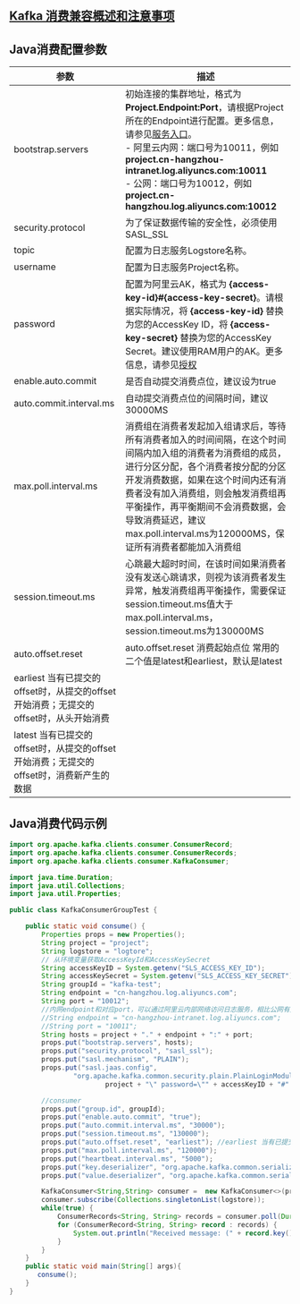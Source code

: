 ## [Kafka 消费兼容概述和注意事项](./overview.md)

## Java消费配置参数

| 参数                                                       | 描述                                                                                                                                                                                                                                                                                                                |
|----------------------------------------------------------|-------------------------------------------------------------------------------------------------------------------------------------------------------------------------------------------------------------------------------------------------------------------------------------------------------------------|
| bootstrap.servers                                        | 初始连接的集群地址，格式为**Project.Endpoint:Port**，请根据Project所在的Endpoint进行配置。更多信息，请参见[服务入口](https://help.aliyun.com/document_detail/29008.htm#reference-wgx-pwq-zdb)。<br/>- 阿里云内网：端口号为10011，例如 **project.cn-hangzhou-intranet.log.aliyuncs.com:10011**  <br/>- 公网：端口号为10012，例如 **project.cn-hangzhou.log.aliyuncs.com:10012** |
| security.protocol                                        | 为了保证数据传输的安全性，必须使用SASL_SSL                                                                                                                                                                                                                                                                                         |
| topic                                                    | 配置为日志服务Logstore名称。                                                                                                                                                                                                                                                                                                |
| username                                                 | 配置为日志服务Project名称。                                                                                                                                                                                                                                                                                                 |
| password                                                 | 配置为阿里云AK，格式为 **{access-key-id}#{access-key-secret}**。请根据实际情况，将 **{access-key-id}** 替换为您的AccessKey ID，将 **{access-key-secret}** 替换为您的AccessKey Secret。建议使用RAM用户的AK。更多信息，请参见[授权](https://help.aliyun.com/document_detail/47664.htm#task-xsk-ttc-ry)                                                                 |
| enable.auto.commit                                       | 是否自动提交消费点位，建议设为true                                                                                                                                                                                                                                                                                               |
| auto.commit.interval.ms                                  | 自动提交消费点位的间隔时间，建议30000MS                                                                                                                                                                                                                                                                                           |
| max.poll.interval.ms                                     | 消费组在消费者发起加入组请求后，等待所有消费者加入的时间间隔，在这个时间间隔内加入组的消费者为消费组的成员，进行分区分配，各个消费者按分配的分区开发消费数据，如果在这个时间内还有消费者没有加入消费组，则会触发消费组再平衡操作，再平衡期间不会消费数据，会导致消费延迟，建议max.poll.interval.ms为120000MS，保证所有消费者都能加入消费组                                                                                                                               |
| session.timeout.ms                                       | 心跳最大超时时间，在该时间如果消费者没有发送心跳请求，则视为该消费者发生异常，触发消费组再平衡操作，需要保证session.timeout.ms值大于max.poll.interval.ms，session.timeout.ms为130000MS                                                                                                                                                                                       |
| auto.offset.reset                                        | auto.offset.reset 消费起始点位 常用的二个值是latest和earliest，默认是latest                                                                                                                                                                                                                                                         |
| earliest 当有已提交的offset时，从提交的offset开始消费；无提交的offset时，从头开始消费 |
| latest 当有已提交的offset时，从提交的offset开始消费；无提交的offset时，消费新产生的数据 |

## Java消费代码示例

```java
import org.apache.kafka.clients.consumer.ConsumerRecord;
import org.apache.kafka.clients.consumer.ConsumerRecords;
import org.apache.kafka.clients.consumer.KafkaConsumer;

import java.time.Duration;
import java.util.Collections;
import java.util.Properties;

public class KafkaConsumerGroupTest {

    public static void consume() {
        Properties props = new Properties();
        String project = "project";
        String logstore = "logtore";
        // 从环境变量获取AccessKeyId和AccessKeySecret
        String accessKeyID = System.getenv("SLS_ACCESS_KEY_ID");
        String accessKeySecret = System.getenv("SLS_ACCESS_KEY_SECRET");
        String groupId = "kafka-test";
        String endpoint = "cn-hangzhou.log.aliyuncs.com";
        String port = "10012";
        //内网endpoint和对应port，可以通过阿里云内部网络访问日志服务，相比公网有更好的链路质量和安全性，详见文档 https://help.aliyun.com/document_detail/29008.htm#reference-wgx-pwq-zdb
        //String endpoint = "cn-hangzhou-intranet.log.aliyuncs.com";
        //String port = "10011";
        String hosts = project + "." + endpoint + ":" + port;
        props.put("bootstrap.servers", hosts);
        props.put("security.protocol", "sasl_ssl");
        props.put("sasl.mechanism", "PLAIN");
        props.put("sasl.jaas.config",
                "org.apache.kafka.common.security.plain.PlainLoginModule required username=\"" +
                        project + "\" password=\"" + accessKeyID + "#" + accessKeySecret + "\";");

        //consumer
        props.put("group.id", groupId);
        props.put("enable.auto.commit", "true");
        props.put("auto.commit.interval.ms", "30000");
        props.put("session.timeout.ms", "130000");
        props.put("auto.offset.reset", "earliest"); //earliest 当有已提交的offset时，从提交的offset开始消费；无提交的offset时，从头开始消费
        props.put("max.poll.interval.ms", "120000");
        props.put("heartbeat.interval.ms", "5000");
        props.put("key.deserializer", "org.apache.kafka.common.serialization.StringDeserializer");
        props.put("value.deserializer", "org.apache.kafka.common.serialization.StringDeserializer");

        KafkaConsumer<String,String> consumer =  new KafkaConsumer<>(props);
        consumer.subscribe(Collections.singletonList(logstore));
        while(true) {
            ConsumerRecords<String, String> records = consumer.poll(Duration.ofSeconds(10000));
            for (ConsumerRecord<String, String> record : records) {
                System.out.println("Received message: (" + record.key() + ", " + record.value() + ") at offset " + record.offset());
            }
        }
    }
    public static void main(String[] args){
       consume();
    }
}
```
